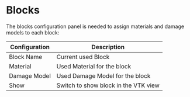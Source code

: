<!--
SPDX-FileCopyrightText: 2023 PeriHub <https://gitlab.com/dlr-perihub/PeriHub>

SPDX-License-Identifier: Apache-2.0
-->

# Blocks

The blocks configuration panel is needed to assign materials and damage models to each block:

Configuration | Description
--- | ---
Block Name | Current used Block
Material | Used Material for the block
Damage Model | Used Damage Model for the block
Show | Switch to show block in the VTK view

